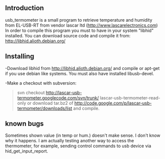 ## Introduction ##

usb\_termometer is a small program to retrieve temperature and humidity from
EL-USB-RT from vendor lascar ltd (http://www.lascarelectronics.com)
In order to compile this program you must to have in your system "libhid"
installed.
You can download source code and compile it from:
http://libhid.alioth.debian.org/

## Installing ##
-Download libhid from http://libhid.alioth.debian.org/ and compile or apt-get if you
use debian like systems. You must also have installed libusb-devel.

-Make a checkout with subversion:
> svn checkout http://lascar-usb-termometer.googlecode.com/svn/trunk/ lascar-usb-termometer-read-only
or download tar.bz2 of http://code.google.com/p/lascar-usb-termometer/downloads/list and
compile.

## known bugs ##
Sometimes shown value (in temp or hum.)  doesn't make sense. I don't know why
it happens. I am actually testing another way to access the thermometer, for example,
sending control commands to usb device via hid\_get\_input\_report.